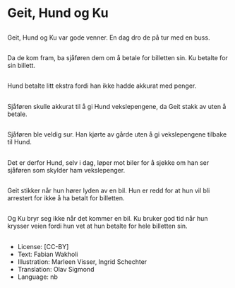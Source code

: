 # Geit, Hund og Ku

##
Geit, Hund og Ku var gode venner. En dag dro de på tur med en buss.

##
Da de kom fram, ba sjåføren dem om å betale for billetten sin. Ku betalte for sin billett.

##
Hund betalte litt ekstra fordi han ikke hadde akkurat med penger.

##
Sjåføren skulle akkurat til å gi Hund vekslepengene, da Geit stakk av uten å betale.

##
Sjåføren ble veldig sur. Han kjørte av gårde uten å gi vekslepengene tilbake til Hund.

##
Det er derfor Hund, selv i dag, løper mot biler for å sjekke om han ser sjåføren som skylder ham vekslepenger.

##
Geit stikker når hun hører lyden av en bil. Hun er redd for at hun vil bli arrestert for ikke å ha betalt for billetten.

##
Og Ku bryr seg ikke når det kommer en bil. Ku bruker god tid når hun krysser veien fordi hun vet at hun betalte for hele billetten sin.

##
* License: [CC-BY]
* Text: Fabian Wakholi
* Illustration: Marleen Visser, Ingrid Schechter
* Translation: Olav Sigmond
* Language: nb

